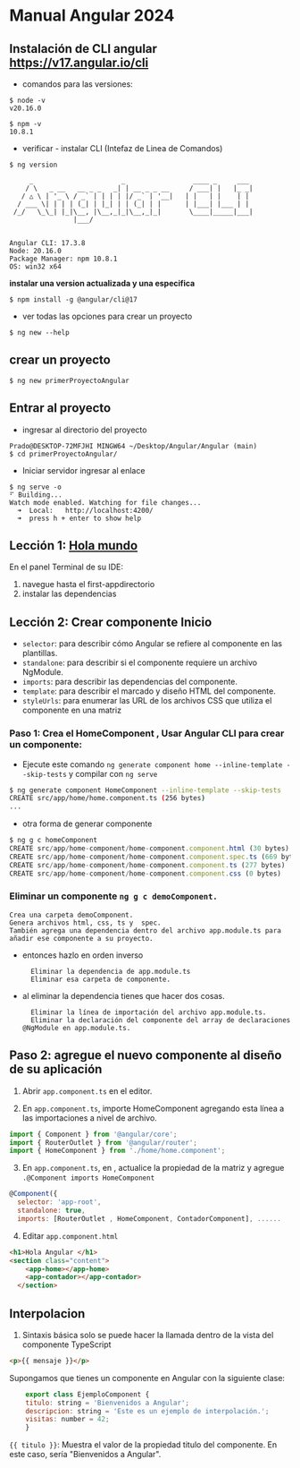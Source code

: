 # Manual Angular 2024

## Instalación de CLI angular https://v17.angular.io/cli
* comandos para las versiones:
~~~
$ node -v
v20.16.0
~~~

~~~
$ npm -v
10.8.1
~~~
* verificar - instalar CLI (Intefaz de Linea de Comandos) 

~~~
$ ng version

     _                      _                 ____ _     ___
    / \   _ __   __ _ _   _| | __ _ _ __     / ___| |   |_ _|
   / △ \ | '_ \ / _` | | | | |/ _` | '__|   | |   | |    | |
  / ___ \| | | | (_| | |_| | | (_| | |      | |___| |___ | |
 /_/   \_\_| |_|\__, |\__,_|_|\__,_|_|       \____|_____|___|
                |___/
    

Angular CLI: 17.3.8
Node: 20.16.0
Package Manager: npm 10.8.1
OS: win32 x64
~~~

**instalar una version actualizada y una  especifica**
~~~
$ npm install -g @angular/cli@17
~~~
* ver todas las opciones para crear un proyecto
~~~
$ ng new --help
~~~

## crear un proyecto
~~~
$ ng new primerProyectoAngular
~~~

## Entrar al proyecto
* ingresar al directorio del proyecto
~~~
Prado@DESKTOP-72MFJHI MINGW64 ~/Desktop/Angular/Angular (main)
$ cd primerProyectoAngular/
~~~

* Iniciar servidor ingresar al enlace
~~~
$ ng serve -o
⠋ Building...
Watch mode enabled. Watching for file changes...
  ➜  Local:   http://localhost:4200/
  ➜  press h + enter to show help
~~~



## Lección 1:  [Hola mundo](https://v17.angular.io/tutorial/first-app/first-app-lesson-01)

En el panel Terminal de su IDE:

1. navegue hasta el first-appdirectorio 
2. instalar las dependencias



## Lección 2: Crear componente Inicio  

* `selector`: para describir cómo Angular se refiere al componente en las plantillas.
* `standalone`: para describir si el componente requiere un archivo NgModule.
* `imports`: para describir las dependencias del componente.
* `template`: para describir el marcado y diseño HTML del componente.
* `styleUrls`: para enumerar las URL de los archivos CSS que utiliza el componente en una matriz
### Paso 1: Crea el HomeComponent , Usar Angular CLI para crear un componente:
- Ejecute este comando `ng generate component home --inline-template --skip-tests` y compilar con `ng serve`
~~~ bash
$ ng generate component HomeComponent --inline-template --skip-tests
CREATE src/app/home/home.component.ts (256 bytes)
...
~~~~
- otra forma de generar componente 
~~~ javascript
$ ng g c homeComponent
CREATE src/app/home-component/home-component.component.html (30 bytes)
CREATE src/app/home-component/home-component.component.spec.ts (669 bytes)
CREATE src/app/home-component/home-component.component.ts (277 bytes)
CREATE src/app/home-component/home-component.component.css (0 bytes)
~~~
### Eliminar un componente `ng g c demoComponent.`

    Crea una carpeta demoComponent.
    Genera archivos html, css, ts y  spec.
    También agrega una dependencia dentro del archivo app.module.ts para añadir ese componente a su proyecto.

- entonces hazlo en orden inverso

        Eliminar la dependencia de app.module.ts
        Eliminar esa carpeta de componente.

- al eliminar la dependencia tienes que hacer dos cosas.

        Eliminar la línea de importación del archivo app.module.ts.
        Eliminar la declaración del componente del array de declaraciones @NgModule en app.module.ts.


## Paso 2: agregue el nuevo componente al diseño de su aplicación


1. Abrir `app.component.ts` en el editor.

2. En `app.component.ts`, importe HomeComponent agregando esta línea a las importaciones a nivel de archivo.

~~~ javascript
import { Component } from '@angular/core';
import { RouterOutlet } from '@angular/router';
import { HomeComponent } from './home/home.component';

~~~


3. En `app.component.ts`, en , actualice la propiedad de la matriz y agregue `.@Component imports HomeComponent`
~~~ javascript
@Component({
  selector: 'app-root',
  standalone: true,
  imports: [RouterOutlet , HomeComponent, ContadorComponent], ......
~~~
4. Editar `app.component.html` 
~~~ html
<h1>Hola Angular </h1>
<section class="content">
    <app-home></app-home>
    <app-contador></app-contador>
  </section>
~~~
##  Interpolacion
1. Sintaxis básica solo se puede hacer la llamada dentro de la vista del componente TypeScript
~~~ html
<p>{{ mensaje }}</p>
~~~
Supongamos que tienes un componente en Angular con la siguiente clase:
~~~ js
    export class EjemploComponent {
    titulo: string = 'Bienvenidos a Angular';
    descripcion: string = 'Este es un ejemplo de interpolación.';
    visitas: number = 42;
    }
~~~
`{{ titulo }}`: Muestra el valor de la propiedad titulo del componente. En este caso, sería "Bienvenidos a Angular".

